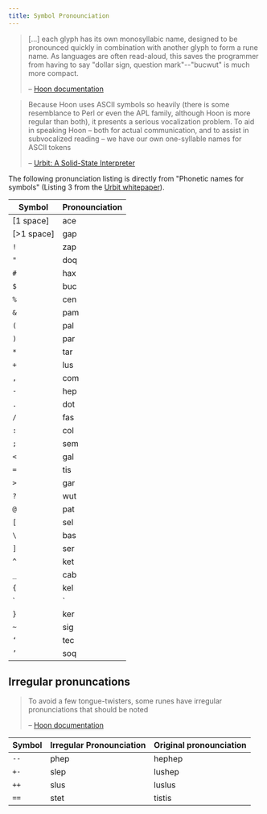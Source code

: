 ```yaml
---
title: Symbol Pronounciation
---
```


> [...] each glyph has its own monosyllabic name, designed to be pronounced quickly in combination with another glyph to form a rune name. As languages are often read-aloud, this saves the programmer from having to say "dollar sign, question mark"--"bucwut" is much more compact.
>
> – [Hoon documentation][0]

> Because Hoon uses ASCII symbols so heavily (there is some resemblance to Perl or even the APL family, although Hoon is more regular than both), it presents a serious vocalization problem. To aid in speaking Hoon – both for actual communication, and to assist in subvocalized reading – we have our own one-syllable names for ASCII tokens
>
> – [Urbit: A Solid-State Interpreter][1]

The following pronunciation listing is directly from "Phonetic names for symbols" (Listing 3 from the [Urbit whitepaper][1]).

Symbol     | Pronounciation
---------- | --------------
[1 space]  | ace
[>1 space] | gap
`!`        | zap
`"`        | doq
`#`        | hax
`$`        | buc
`%`        | cen
`&`        | pam
`(`        | pal
`)`        | par
`*`        | tar
`+`        | lus
`,`        | com
`-`        | hep
`.`        | dot
`/`        | fas
`:`        | col
`;`        | sem
`<`        | gal
`=`        | tis
`>`        | gar
`?`        | wut
`@`        | pat
`[`        | sel
`\`        | bas
`]`        | ser
`^`        | ket
`_`        | cab
`{`        | kel
`|`        | bar
`}`        | ker
`~`        | sig
`‘`        | tec
`’`        | soq

## Irregular pronuncations

> To avoid a few tongue-twisters, some runes have irregular pronunciations that should be noted
>
> – [Hoon documentation][0]

Symbol | Irregular Pronounciation | Original pronounciation
------ | ------------------------ | -----------------------
`--`   | phep                     | hephep
`+-`   | slep                     | lushep
`++`   | slus                     | luslus
`==`   | stet                     | tistis

[0]: https://github.com/urbit/urbit/blob/c9592664c797b2dd74f26886528656f8a7058640/urb/zod/pub/doc/hoon/runes.md#names-and-categories
[1]: http://media.urbit.org/whitepaper.pdf
